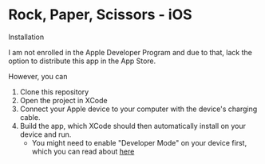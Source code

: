 # Rock, Paper, Scissors - iOS

Installation

I am not enrolled in the Apple Developer Program and due to that, lack the option to distribute this app in the App Store. 

However, you can
1. Clone this repository
2. Open the project in XCode
3. Connect your Apple device to your computer with the device's charging cable.
4. Build the app, which XCode should then automatically install on your device and run.
    - You might need to enable "Developer Mode" on your device first, which you can read about [here](https://developer.apple.com/documentation/xcode/enabling-developer-mode-on-a-device)
    
